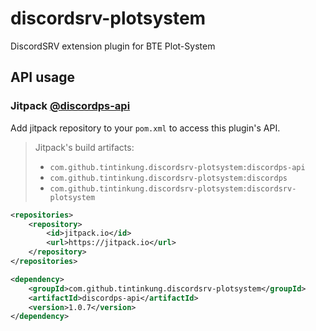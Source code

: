 # discordsrv-plotsystem
DiscordSRV extension plugin for BTE Plot-System

## API usage
### Jitpack [@discordps-api](https://jitpack.io/#tintinkung/discordsrv-plotsystem/discordps-api/)
Add jitpack repository to your `pom.xml` to access this plugin's API.
> Jitpack's build artifacts:
> * `com.github.tintinkung.discordsrv-plotsystem:discordps-api`  
> * `com.github.tintinkung.discordsrv-plotsystem:discordps`  
> * `com.github.tintinkung.discordsrv-plotsystem:discordsrv-plotsystem`

```xml
<repositories>
    <repository>
        <id>jitpack.io</id>
        <url>https://jitpack.io</url>
    </repository>
</repositories>
```

```xml
<dependency>
    <groupId>com.github.tintinkung.discordsrv-plotsystem</groupId>
    <artifactId>discordps-api</artifactId>
    <version>1.0.7</version>
</dependency>
```
